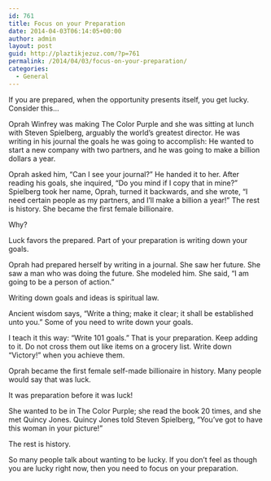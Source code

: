 ```yaml
---
id: 761
title: Focus on your Preparation
date: 2014-04-03T06:14:05+00:00
author: admin
layout: post
guid: http://plaztikjezuz.com/?p=761
permalink: /2014/04/03/focus-on-your-preparation/
categories:
  - General
---
```

If you are prepared, when the opportunity presents itself, you get lucky. Consider this…

Oprah Winfrey was making The Color Purple and she was sitting at lunch with Steven Spielberg, arguably the world’s greatest director. He was writing in his journal the goals he was going to accomplish: He wanted to start a new company with two partners, and he was going to make a billion dollars a year.

Oprah asked him, “Can I see your journal?” He handed it to her. After reading his goals, she inquired, “Do you mind if I copy that in mine?” Spielberg took her name, Oprah, turned it backwards, and she wrote, “I need certain people as my partners, and I’ll make a billion a year!” The rest is history. She became the first female billionaire.

Why?

Luck favors the prepared. Part of your preparation is writing down your goals.

Oprah had prepared herself by writing in a journal. She saw her future. She saw a man who was doing the future. She modeled him. She said, “I am going to be a person of action.”

Writing down goals and ideas is spiritual law.

Ancient wisdom says, “Write a thing; make it clear; it shall be established unto you.” Some of you need to write down your goals.

I teach it this way: “Write 101 goals.” That is your preparation. Keep adding to it. Do not cross them out like items on a grocery list. Write down “Victory!” when you achieve them.

Oprah became the first female self-made billionaire in history. Many people would say that was luck.

It was preparation before it was luck!

She wanted to be in The Color Purple; she read the book 20 times, and she met Quincy Jones. Quincy Jones told Steven Spielberg, “You’ve got to have this woman in your picture!”

The rest is history.

So many people talk about wanting to be lucky. If you don’t feel as though you are lucky right now, then you need to focus on your preparation.